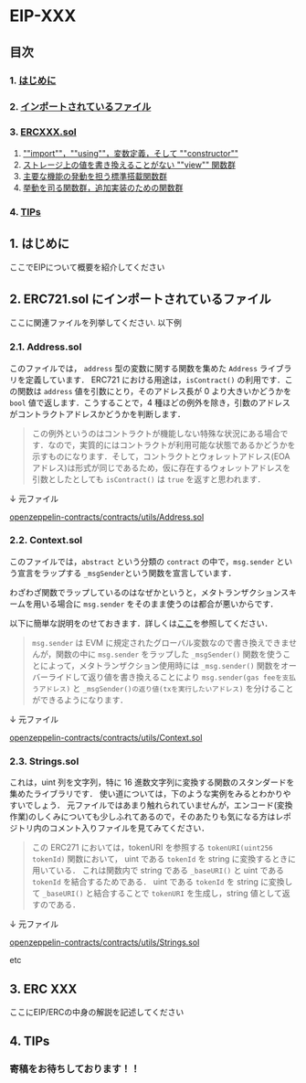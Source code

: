 # EIP-XXX

## 目次

### 1. [はじめに](#1-はじめに)

### 2. [インポートされているファイル](#2-インポートされているファイル)

### 3. [ERCXXX.sol](#3-ERCXXX.sol)

1. [""import""，""using""，変数定義，そして ""constructor""](#31-importusing変数定義そして-constructor)
2. [ストレージ上の値を書き換えることがない ""view"" 関数群](#32-ストレージ上の値を書き換えることがない-view-関数群)
3. [主要な機能の発動を担う標準搭載関数群](#33-主要な機能の発動を担う標準搭載関数群)
4. [挙動を司る関数群，追加実装のための関数群](#34-挙動を司る関数群追加実装のための関数群)

### 4. [TIPs](#4-tips)

## 1. はじめに

ここでEIPについて概要を紹介してください

## 2. ERC721.sol にインポートされているファイル

ここに関連ファイルを列挙してください. 以下例

### 2.1. Address.sol

このファイルでは， `address` 型の変数に関する関数を集めた `Address` ライブラリを定義しています．
ERC721 における用途は，`isContract()` の利用です．この関数は `address` 値を引数にとり，そのアドレス長が 0 より大きいかどうかを `bool` 値で返します．こうすることで，4 種ほどの例外を除き，引数のアドレスがコントラクトアドレスかどうかを判断します．

> この例外というのはコントラクトが機能しない特殊な状況にある場合です．なので，実質的にはコントラクトが利用可能な状態であるかどうかを示すものになります．そして，コントラクトとウォレットアドレス(EOA アドレス)は形式が同じであるため，仮に存在するウォレットアドレスを引数としたとしても `isContract()` は `true` を返すと思われます．

↓ 元ファイル

[openzeppelin-contracts/contracts/utils/Address.sol](https://github.com/OpenZeppelin/openzeppelin-contracts/blob/master/contracts/utils/Address.sol)

### 2.2. Context.sol

このファイルでは，`abstract` という分類の `contract` の中で，`msg.sender` という宣言をラップする `_msgSender`という関数を宣言しています．

わざわざ関数でラップしているのはなぜかというと，メタトランザクションスキームを用いる場合に `msg.sender` をそのまま使うのは都合が悪いからです．

以下に簡単な説明をのせておきます．詳しくは[ここ](https://github.com/unchain-dev/openzeppelin-deepdive/tree/main/metatx-related-contracts#2-meta-transaction%E3%81%A8%E3%81%AF-1)を参照してください．

> `msg.sender` は EVM に規定されたグローバル変数なので書き換えできませんが，関数の中に `msg.sender` をラップした `_msgSender()` 関数を使うことによって，メタトランザクション使用時には `_msg.sender()` 関数をオーバーライドして返り値を書き換えることにより `msg.sender(gas feeを支払うアドレス)` と `_msgSender()の返り値(txを実行したいアドレス)` を分けることができるようになります．

↓ 元ファイル

[openzeppelin-contracts/contracts/utils/Context.sol](https://github.com/OpenZeppelin/openzeppelin-contracts/blob/master/contracts/utils/Context.sol)

### 2.3. Strings.sol

これは，uint 列を文字列，特に 16 進数文字列に変換する関数のスタンダードを集めたライブラリです．
使い道については，下のような実例をみるとわかりやすいでしょう．
元ファイルではあまり触れられていませんが，エンコード(変換作業)のしくみについても少しふれてあるので，そのあたりも気になる方はレポジトリ内のコメント入りファイルを見てみてください．

> この ERC271 においては，tokenURI を参照する `tokenURI(uint256 tokenId)` 関数において， uint である `tokenId` を string に変換するときに用いている．
> これは関数内で string である `_baseURI()` と uint である `tokenId` を結合するためである．
> uint である `tokenId` を string に変換して `_baseURI()` と結合することで `tokenURI` を生成し，string 値として返すのである．

↓ 元ファイル

[openzeppelin-contracts/contracts/utils/Strings.sol](https://github.com/OpenZeppelin/openzeppelin-contracts/blob/master/contracts/utils/Strings.sol)

etc

## 3. ERC XXX

ここにEIP/ERCの中身の解説を記述してください

## 4. TIPs

### 寄稿をお待ちしております！！
